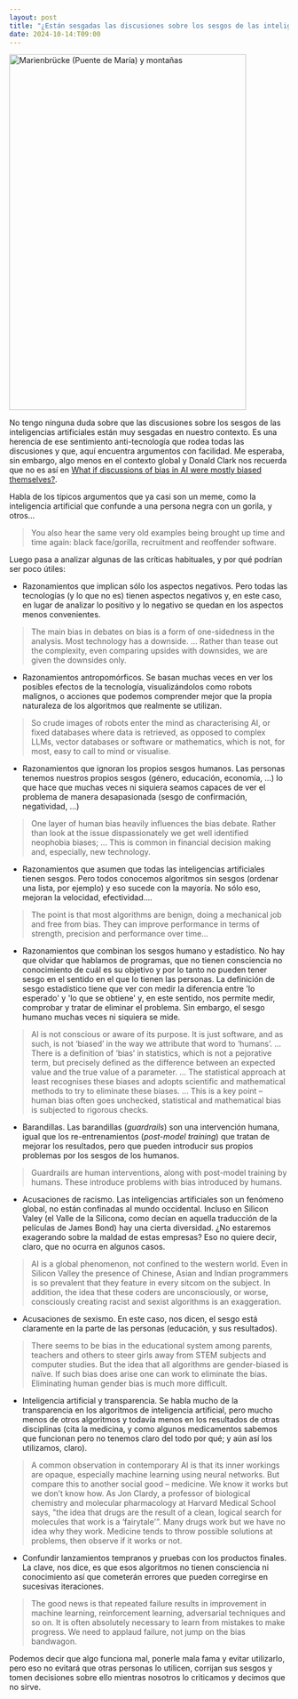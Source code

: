 ```yaml
---
layout: post
title: "¿Están sesgadas las discusiones sobre los sesgos de las inteligencias artificiales?"
date: 2024-10-14:T09:00
---
```

<a data-flickr-embed="true" href="https://www.flickr.com/photos/fernand0/54029232166/in/dateposted/" title="Marienbrücke (Puente de María) y montañas"><img src="https://live.staticflickr.com/65535/54029232166_a98e73675b_z.jpg" width="427" height="640" alt="Marienbrücke (Puente de María) y montañas"/></a><script async src="//embedr.flickr.com/assets/client-code.js" charset="utf-8"></script>

No tengo ninguna duda sobre que las discusiones sobre los sesgos de las inteligencias artificiales están muy sesgadas en nuestro contexto. Es una herencia de ese sentimiento anti-tecnología que rodea todas las discusiones y que, aquí encuentra argumentos con facilidad.
Me esperaba, sin embargo, algo menos en el contexto global y Donald Clark nos recuerda que no es así en <a href="https://donaldclarkplanb.blogspot.com/2024/07/why-bias-in-ai-is-too-often-bee-in.html">What if discussions of bias in AI were mostly biased themselves?</a>.


Habla de los típicos argumentos que ya casi son un meme, como la inteligencia artificial que confunde a una persona negra con un gorila, y otros...

<blockquote>
You also hear the same very old examples being brought up time and time again: black face/gorilla, recruitment and reoffender software.
</blockquote>

Luego pasa a analizar algunas de las críticas habituales, y por qué podrían ser poco útiles:

* Razonamientos que implican sólo los aspectos negativos. Pero todas las tecnologías (y lo que no es) tienen aspectos negativos y, en este caso, en lugar de analizar lo positivo y lo negativo se quedan en los aspectos menos convenientes.

<blockquote>
The main bias in debates on bias is a form of one-sidedness in the analysis. Most technology has a downside. ... Rather than tease out the complexity, even comparing upsides with downsides, we are given the downsides only.
</blockquote>

* Razonamientos antropomórficos. Se basan muchas veces en ver los posibles efectos de la tecnología, visualizándolos como robots malignos, o acciones que podemos comprender mejor que la propia naturaleza de los algoritmos que realmente se utilizan.

<blockquote>
So crude images of robots enter the mind as characterising AI, or fixed databases where data is retrieved, as opposed to complex LLMs, vector databases or software or mathematics, which is not, for most, easy to call to mind or visualise.
</blockquote>

* Razonamientos que ignoran los propios sesgos humanos. Las personas tenemos nuestros propios sesgos (género, educación, economía, ...) lo que hace que muchas veces ni siquiera seamos capaces de ver el problema de manera desapasionada (sesgo de confirmación, negatividad, ...)

<blockquote>
One layer of human bias heavily influences the bias debate. Rather than look at the issue dispassionately we get well identified neophobia biases; ... This is common in financial decision making and, especially, new technology.
</blockquote>

* Razonamientos que asumen que todas las inteligencias artificiales tienen sesgos. Pero todos conocemos algoritmos sin sesgos (ordenar una lista, por ejemplo) y eso sucede con la mayoría. No sólo eso, mejoran la velocidad, efectividad....

<blockquote>
The point is that most algorithms are benign, doing a mechanical job and free from bias. They can improve performance in terms of strength, precision and performance over time...
</blockquote>

* Razonamientos que combinan los sesgos humano y estadístico. No hay que olvidar que hablamos de programas, que no tienen consciencia no conocimiento de cuál es su objetivo y por lo tanto no pueden tener sesgo en el sentido en el que lo tienen las personas. La definición de sesgo estadístico tiene que ver con medir la diferencia entre 'lo esperado' y 'lo que se obtiene' y, en este sentido, nos permite medir, comprobar y tratar de eliminar el problema.
Sin embargo, el sesgo humano muchas veces ni siquiera se mide.

<blockquote>
Al is not conscious or aware of its purpose. It is just software, and as such, is not ‘biased’ in the way we attribute that word to ‘humans’.
...
There is a definition of ‘bias’ in statistics, which is not a pejorative term, but precisely defined as the difference between an expected value and the true value of a parameter.
...
The statistical approach at least recognises these biases and adopts scientific and mathematical methods to try to eliminate these biases.
...
This is a key point – human bias often goes unchecked, statistical and mathematical bias is subjected to rigorous checks.
</blockquote>

* Barandillas. Las barandillas (*guardrails*) son una intervención humana, igual que los re-entrenamientos (*post-model training*) que tratan de mejorar los resultados, pero que pueden introducir sus propios problemas por los sesgos de los humanos.

<blockquote>
Guardrails are human interventions, along with post-model training by humans. These introduce problems with bias introduced by humans.
</blockquote>

* Acusaciones de racismo. Las inteligencias artificiales son un fenómeno global, no están confinadas al mundo occidental. Incluso en Silicon Valey (el Valle de la Silicona, como decían en aquella traducción de la películas de James Bond) hay una cierta diversidad. ¿No estaremos exagerando sobre la maldad de estas empresas?
Eso no quiere decir, claro, que no ocurra en algunos casos.

<blockquote>
AI is a global phenomenon, not confined to the western world. Even in Silicon Valley the presence of Chinese, Asian and Indian programmers is so prevalent that they feature in every sitcom on the subject. In addition, the idea that these coders are unconsciously, or worse, consciously creating racist and sexist algorithms is an exaggeration.
</blockquote>

* Acusaciones de sexismo. En este caso, nos dicen, el sesgo está claramente en la parte de las personas (educación, y sus resultados).

<blockquote>
There seems to be bias in the educational system among parents, teachers and others to steer girls away from STEM subjects and computer studies. But the idea that all algorithms are gender-biased is naïve. If such bias does arise one can work to eliminate the bias. Eliminating human gender bias is much more difficult.
</blockquote>

* Inteligencia artificial y transparencia. Se habla mucho de la transparencia en los algoritmos de inteligencia artificial, pero mucho menos de otros algoritmos y todavía menos en los resultados de otras disciplinas (cita la medicina, y como algunos medicamentos sabemos que funcionan pero no tenemos claro del todo por qué; y aún así los utilizamos, claro).

<blockquote>
A common observation in contemporary AI is that its inner workings are opaque, especially machine learning using neural networks. But compare this to another social good – medicine. We know it works but we don’t know how. As Jon Clardy, a professor of biological chemistry and molecular pharmacology at Harvard Medical School says, "the idea that drugs are the result of a clean, logical search for molecules that work is a ‘fairytale'”. Many drugs work but we have no idea why they work. Medicine tends to throw possible solutions at problems, then observe if it works or not.
</blockquote>

* Confundir lanzamientos tempranos y pruebas con los productos finales. La clave, nos dice, es que esos algoritmos no tienen consciencia ni conocimiento así que cometerán errores que pueden corregirse en sucesivas iteraciones.

<blockquote>
The good news is that repeated failure results in improvement in machine learning, reinforcement learning, adversarial techniques and so on. It is often absolutely necessary to learn from mistakes to make progress. We need to applaud failure, not jump on the bias bandwagon.
</blockquote>

Podemos decir que algo funciona mal, ponerle mala fama y evitar utilizarlo, pero eso no evitará que otras personas lo utilicen, corrijan sus sesgos y tomen decisiones sobre ello mientras nosotros lo criticamos y decimos que no sirve.
